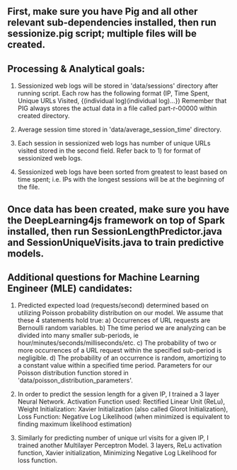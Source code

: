 ## First, make sure you have Pig and all other relevant sub-dependencies installed, then run sessionize.pig script; multiple files will be created. 

## Processing & Analytical goals:

1. Sessionized web logs will be stored in 'data/sessions' directory after running script. Each row has the following format (IP, Time Spent, Unique URLs Visited, {(individual log)(individual log)...})  Remember that PIG always stores the actual data in a file called part-r-00000 within created directory.

2. Average session time stored in 'data/average_session_time' directory.

3. Each session in sessionized web logs has number of unique URLs visited stored in the second field. Refer back to 1) for format of sessionized web logs.

4. Sessionized web logs have been sorted from greatest to least based on time spent; i.e. IPs with the longest sessions will be at the beginning of the file.  

## Once data has been created, make sure you have the DeepLearning4js framework on top of Spark installed, then run SessionLengthPredictor.java and SessionUniqueVisits.java to train predictive models.

## Additional questions for Machine Learning Engineer (MLE) candidates:
1. Predicted expected load (requests/second) determined based on utilizing Poisson probability distribution on our model. We assume that these 4 statements hold true: a) Occurrences of URL requests are Bernoulli random variables. b) The time period we are analyzing can be divided into many smaller sub-periods, ie hour/minutes/seconds/milliseconds/etc. c) The probability of two or more occurrences of a URL request within the specified sub-period is negligible. d) The probability of an occurrence is random, amortizing to a constant value within a specified time period. Parameters for our Poisson distribution function stored in 'data/poisson_distribution_parameters'.

2. In order to predict the session length for a given IP, I trained a 3 layer Neural Network. Activation Function used: Rectified Linear Unit (ReLu), Weight Initialization: Xavier Initialization (also called Glorot Initialization), Loss Function: Negative Log Likelihood (when minimized is equivalent to finding maximum likelihood estimation) 

3. Similarly for predicting number of unique url visits for a given IP, I trained another Multilayer Perceptron Model. 3 layers, ReLu activation function, Xavier initialization, Minimizing Negative Log Likelihood for loss function.
